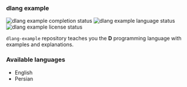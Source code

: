 ### dlang example

![dlang example completion status](https://badgen.net/badge/completion/no/red?icon=awesome)
![dlang example language status](https://badgen.net/badge/language/d/grey)
![dlang example license status](https://badgen.net/badge/license/BSD-3-Clause/grey)

`dlang-example` repository teaches you the **D** programming language with examples and explanations.

### Available languages
- English
- Persian
